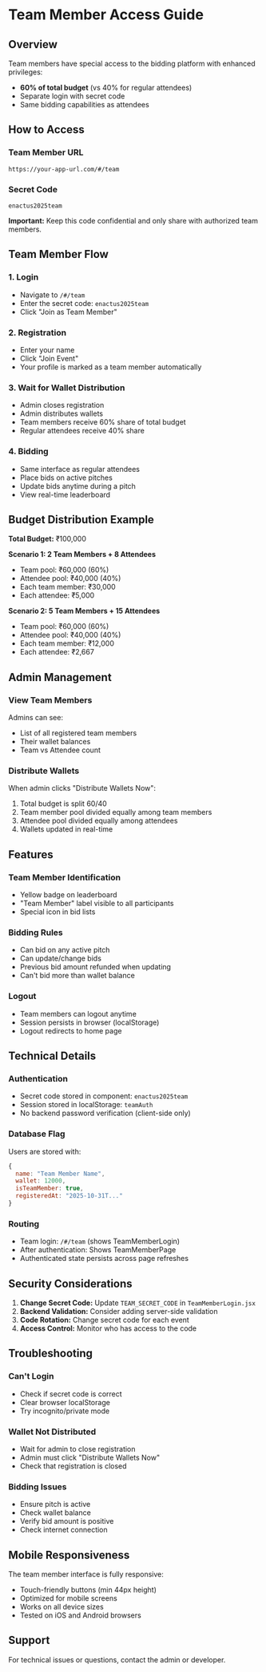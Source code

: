 # Team Member Access Guide

## Overview
Team members have special access to the bidding platform with enhanced privileges:
- **60% of total budget** (vs 40% for regular attendees)
- Separate login with secret code
- Same bidding capabilities as attendees

## How to Access

### Team Member URL
```
https://your-app-url.com/#/team
```

### Secret Code
```
enactus2025team
```

**Important:** Keep this code confidential and only share with authorized team members.

## Team Member Flow

### 1. Login
- Navigate to `/#/team`
- Enter the secret code: `enactus2025team`
- Click "Join as Team Member"

### 2. Registration
- Enter your name
- Click "Join Event"
- Your profile is marked as a team member automatically

### 3. Wait for Wallet Distribution
- Admin closes registration
- Admin distributes wallets
- Team members receive 60% share of total budget
- Regular attendees receive 40% share

### 4. Bidding
- Same interface as regular attendees
- Place bids on active pitches
- Update bids anytime during a pitch
- View real-time leaderboard

## Budget Distribution Example

**Total Budget:** ₹100,000

**Scenario 1: 2 Team Members + 8 Attendees**
- Team pool: ₹60,000 (60%)
- Attendee pool: ₹40,000 (40%)
- Each team member: ₹30,000
- Each attendee: ₹5,000

**Scenario 2: 5 Team Members + 15 Attendees**
- Team pool: ₹60,000 (60%)
- Attendee pool: ₹40,000 (40%)
- Each team member: ₹12,000
- Each attendee: ₹2,667

## Admin Management

### View Team Members
Admins can see:
- List of all registered team members
- Their wallet balances
- Team vs Attendee count

### Distribute Wallets
When admin clicks "Distribute Wallets Now":
1. Total budget is split 60/40
2. Team member pool divided equally among team members
3. Attendee pool divided equally among attendees
4. Wallets updated in real-time

## Features

### Team Member Identification
- Yellow badge on leaderboard
- "Team Member" label visible to all participants
- Special icon in bid lists

### Bidding Rules
- Can bid on any active pitch
- Can update/change bids
- Previous bid amount refunded when updating
- Can't bid more than wallet balance

### Logout
- Team members can logout anytime
- Session persists in browser (localStorage)
- Logout redirects to home page

## Technical Details

### Authentication
- Secret code stored in component: `enactus2025team`
- Session stored in localStorage: `teamAuth`
- No backend password verification (client-side only)

### Database Flag
Users are stored with:
```javascript
{
  name: "Team Member Name",
  wallet: 12000,
  isTeamMember: true,
  registeredAt: "2025-10-31T..."
}
```

### Routing
- Team login: `/#/team` (shows TeamMemberLogin)
- After authentication: Shows TeamMemberPage
- Authenticated state persists across page refreshes

## Security Considerations

1. **Change Secret Code:** Update `TEAM_SECRET_CODE` in `TeamMemberLogin.jsx`
2. **Backend Validation:** Consider adding server-side validation
3. **Code Rotation:** Change secret code for each event
4. **Access Control:** Monitor who has access to the code

## Troubleshooting

### Can't Login
- Check if secret code is correct
- Clear browser localStorage
- Try incognito/private mode

### Wallet Not Distributed
- Wait for admin to close registration
- Admin must click "Distribute Wallets Now"
- Check that registration is closed

### Bidding Issues
- Ensure pitch is active
- Check wallet balance
- Verify bid amount is positive
- Check internet connection

## Mobile Responsiveness

The team member interface is fully responsive:
- Touch-friendly buttons (min 44px height)
- Optimized for mobile screens
- Works on all device sizes
- Tested on iOS and Android browsers

## Support

For technical issues or questions, contact the admin or developer.
